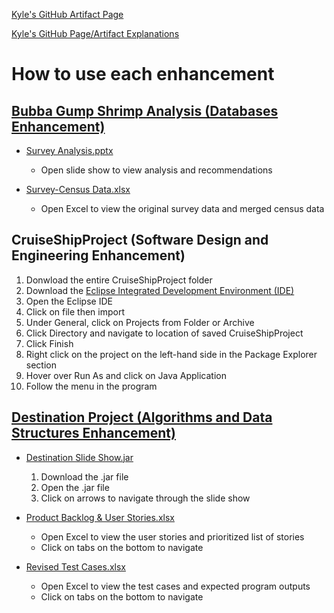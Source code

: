 [Kyle's GitHub Artifact Page](https://github.com/sacruffnex/CS_Capstone)

[Kyle's GitHub Page/Artifact Explanations](https://sacruffnex.github.io/CS_Capstone/)

# How to use each enhancement

## [Bubba Gump Shrimp Analysis (Databases Enhancement)](https://github.com/sacruffnex/CS_Capstone/tree/main/Bubba%20Gump%20Shrimp%20Company%20Analysis)

- [Survey Analysis.pptx](https://github.com/sacruffnex/CS_Capstone/blob/main/Bubba%20Gump%20Shrimp%20Company%20Analysis/Survey%20Analysis.pptx)
    - Open slide show to view analysis and recommendations

- [Survey-Census Data.xlsx](https://github.com/sacruffnex/CS_Capstone/blob/main/Bubba%20Gump%20Shrimp%20Company%20Analysis/Survey-Census%20Data.xlsx)
    - Open Excel to view the original survey data and merged census data

## CruiseShipProject (Software Design and Engineering Enhancement)

1. Donwload the entire CruiseShipProject folder
2. Download the [Eclipse Integrated Development Environment (IDE)](https://www.eclipse.org/)
3. Open the Eclipse IDE
4. Click on file then import
5. Under General, click on Projects from Folder or Archive
6. Click Directory and navigate to location of saved CruiseShipProject
7. Click Finish
8. Right click on the project on the left-hand side in the Package Explorer section
9. Hover over Run As and click on Java Application
10. Follow the menu in the program

## [Destination Project (Algorithms and Data Structures Enhancement)](https://github.com/sacruffnex/CS_Capstone/tree/main/Destination%20Project)

- [Destination Slide Show.jar](https://github.com/sacruffnex/CS_Capstone/blob/main/Destination%20Project/Destination%20Slide%20Show.jar)
    1. Download the .jar file
    2. Open the .jar file
    3. Click on arrows to navigate through the slide show

- [Product Backlog & User Stories.xlsx](https://github.com/sacruffnex/CS_Capstone/blob/main/Destination%20Project/Product%20Backlog%20%26%20User%20stories.xlsx)
    - Open Excel to view the user stories and prioritized list of stories
    - Click on tabs on the bottom to navigate

- [Revised Test Cases.xlsx](https://github.com/sacruffnex/CS_Capstone/blob/main/Destination%20Project/Revised%20Test%20Cases.xlsx)
    - Open Excel to view the test cases and expected program outputs
    - Click on tabs on the bottom to navigate
